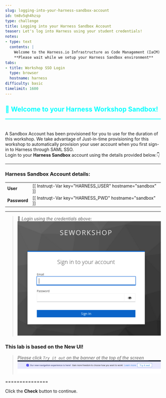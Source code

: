 ```yaml
---
slug: logging-into-your-harness-sandbox-account
id: tm8v5qh4hzsp
type: challenge
title: Logging into your Harness Sandbox Account
teaser: Let's log into Harness using your student credentials!
notes:
- type: text
  contents: |
    Welcome to the Harness.io Infrastructure as Code Management (IaCM) workshop!<br><br>
    **Please wait while we setup your Harness Sandbox environment**
tabs:
- title: Workshop SSO Login
  type: browser
  hostname: harness
difficulty: basic
timelimit: 1600
---
```


<style type="text/css" rel="stylesheet">
hr.cyan { background-color: cyan; color: cyan; height: 2px; margin-bottom: -10px; }
h2.cyan { color: cyan; }
</style><h2 class="cyan">👋 Welcome to your Harness Workshop Sandbox!</h2>
<hr class="cyan">
<br><br>

A Sandbox Account has been provisioned for you to use for the duration of this workshop.
We take advantage of Just-in-time provisioning for this workshop to automatically provision your user account when you first sign-in to Harness through SAML SSO.<br>
Login to your **Harness Sandbox** account using the details provided below.👇

---
### Harness Sandbox Account details:

|   |   |
|---|---|
|__User__| [[ Instruqt-Var key="HARNESS_USER" hostname="sandbox" ]] |
|__Password__| [[ Instruqt-Var key="HARNESS_PWD" hostname="sandbox" ]] |

---

> 📝 *Login using the credentials above:*
> ![se_workshop_keycloak.png](https://raw.githubusercontent.com/harness-community/field-workshops/main/assets/images/se_workshop_keycloak.png)

### This lab is based on the New UI!
> *Please click ```Try it out``` on the banner at the top of the screen*
> ![new_nav_banner.png](https://raw.githubusercontent.com/harness-community/field-workshops/main/assets/images/new_nav_banner.png)


===============

Click the **Check** button to continue.
